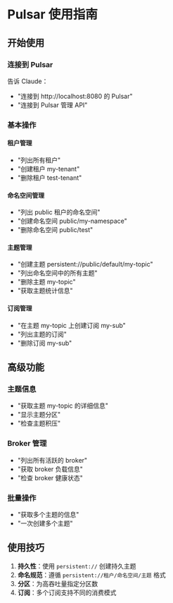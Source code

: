# Pulsar 使用指南

## 开始使用

### 连接到 Pulsar

告诉 Claude：
- "连接到 http://localhost:8080 的 Pulsar"
- "连接到 Pulsar 管理 API"

### 基本操作

#### 租户管理
- "列出所有租户"
- "创建租户 my-tenant"
- "删除租户 test-tenant"

#### 命名空间管理
- "列出 public 租户的命名空间"
- "创建命名空间 public/my-namespace"
- "删除命名空间 public/test"

#### 主题管理
- "创建主题 persistent://public/default/my-topic"
- "列出命名空间中的所有主题"
- "删除主题 my-topic"
- "获取主题统计信息"

#### 订阅管理
- "在主题 my-topic 上创建订阅 my-sub"
- "列出主题的订阅"
- "删除订阅 my-sub"

## 高级功能

### 主题信息
- "获取主题 my-topic 的详细信息"
- "显示主题分区"
- "检查主题积压"

### Broker 管理
- "列出所有活跃的 broker"
- "获取 broker 负载信息"
- "检查 broker 健康状态"

### 批量操作
- "获取多个主题的信息"
- "一次创建多个主题"

## 使用技巧

1. **持久性**：使用 `persistent://` 创建持久主题
2. **命名规范**：遵循 `persistent://租户/命名空间/主题` 格式
3. **分区**：为高吞吐量指定分区数
4. **订阅**：多个订阅支持不同的消费模式